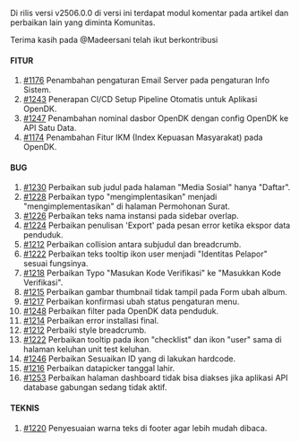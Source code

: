 Di rilis versi v2506.0.0 di versi ini terdapat modul komentar pada artikel dan perbaikan lain yang diminta Komunitas.

Terima kasih pada @Madeersani telah ikut berkontribusi

#### FITUR

1. [#1176](https://github.com/OpenSID/OpenDK/issues/1176) Penambahan pengaturan Email Server pada pengaturan Info Sistem.
2. [#1243](https://github.com/OpenSID/OpenDK/issues/1243) Penerapan CI/CD Setup Pipeline Otomatis untuk Aplikasi OpenDK.
3. [#1247](https://github.com/OpenSID/OpenDK/issues/1247) Penambahan nominal dasbor OpenDK dengan config OpenDK ke API Satu Data.
4. [#1174](https://github.com/OpenSID/OpenDK/issues/1174) Penambahan Fitur IKM (Index Kepuasan Masyarakat) pada OpenDK.

#### BUG

1. [#1230](https://github.com/OpenSID/OpenDK/issues/1230) Perbaikan sub judul pada halaman "Media Sosial" hanya "Daftar".
2. [#1228](https://github.com/OpenSID/OpenDK/issues/1228) Perbaikan typo "mengimplentasikan" menjadi "mengimplementasikan" di halaman Permohonan Surat.
3. [#1226](https://github.com/OpenSID/OpenDK/issues/1226) Perbaikan teks nama instansi pada sidebar overlap.
4. [#1224](https://github.com/OpenSID/OpenDK/issues/1224) Perbaikan penulisan 'Export' pada pesan error ketika ekspor data penduduk.
5. [#1212](https://github.com/OpenSID/OpenDK/issues/1212) Perbaikan collision antara subjudul dan breadcrumb.
6. [#1222](https://github.com/OpenSID/OpenDK/issues/1222) Perbaikan teks tooltip ikon user menjadi "Identitas Pelapor" sesuai fungsinya.
7. [#1218](https://github.com/OpenSID/OpenDK/issues/1218) Perbaikan Typo "Masukan Kode Verifikasi" ke "Masukkan Kode Verifikasi".
8. [#1215](https://github.com/OpenSID/OpenDK/issues/1215) Perbaikan gambar thumbnail tidak tampil pada Form ubah album.
9. [#1217](https://github.com/OpenSID/OpenDK/issues/1217) Perbaikan konfirmasi ubah status pengaturan menu.
10. [#1248](https://github.com/OpenSID/OpenDK/issues/1248) Perbaikan filter pada OpenDK data penduduk.
11. [#1214](https://github.com/OpenSID/OpenDK/issues/1214) Perbaikan error installasi final.
12. [#1212](https://github.com/OpenSID/OpenDK/issues/1212) Perbaiki style breadcrumb.
13. [#1222](https://github.com/OpenSID/OpenDK/issues/1222) Perbaikan tooltip pada ikon "checklist" dan ikon "user" sama di halaman keluhan unit test keluhan.
14. [#1246](https://github.com/OpenSID/OpenDK/issues/1246) Perbaikan Sesuaikan ID yang di lakukan hardcode.
15. [#1216](https://github.com/OpenSID/OpenDK/issues/1216) Perbaikan datapicker tanggal lahir.
16. [#1253](https://github.com/OpenSID/OpenDK/issues/1253) Perbaikan halaman dashboard tidak bisa diakses jika aplikasi API database gabungan sedang tidak aktif.

#### TEKNIS

1. [#1220](https://github.com/OpenSID/OpenDK/issues/1220) Penyesuaian warna teks di footer agar lebih mudah dibaca.
